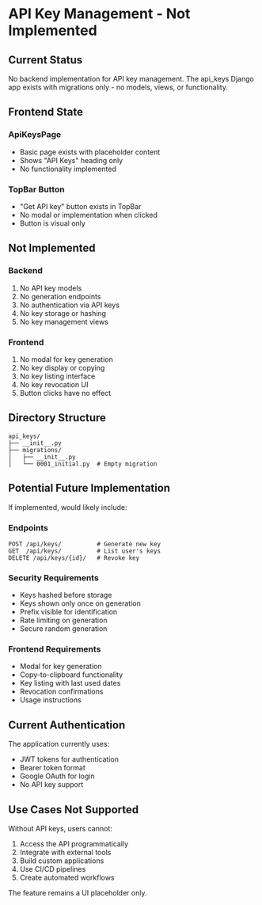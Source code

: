 # API Key Management - Not Implemented

## Current Status

No backend implementation for API key management. The api_keys Django app exists with migrations only - no models, views, or functionality.

## Frontend State

### ApiKeysPage
- Basic page exists with placeholder content
- Shows "API Keys" heading only
- No functionality implemented

### TopBar Button
- "Get API key" button exists in TopBar
- No modal or implementation when clicked
- Button is visual only

## Not Implemented

### Backend
1. No API key models
2. No generation endpoints
3. No authentication via API keys
4. No key storage or hashing
5. No key management views

### Frontend
1. No modal for key generation
2. No key display or copying
3. No key listing interface
4. No key revocation UI
5. Button clicks have no effect

## Directory Structure

```
api_keys/
├── __init__.py
├── migrations/
│   ├── __init__.py
│   └── 0001_initial.py  # Empty migration
```

## Potential Future Implementation

If implemented, would likely include:

### Endpoints
```
POST /api/keys/          # Generate new key
GET  /api/keys/          # List user's keys
DELETE /api/keys/{id}/   # Revoke key
```

### Security Requirements
- Keys hashed before storage
- Keys shown only once on generation
- Prefix visible for identification
- Rate limiting on generation
- Secure random generation

### Frontend Requirements
- Modal for key generation
- Copy-to-clipboard functionality
- Key listing with last used dates
- Revocation confirmations
- Usage instructions

## Current Authentication

The application currently uses:
- JWT tokens for authentication
- Bearer token format
- Google OAuth for login
- No API key support

## Use Cases Not Supported

Without API keys, users cannot:
1. Access the API programmatically
2. Integrate with external tools
3. Build custom applications
4. Use CI/CD pipelines
5. Create automated workflows

The feature remains a UI placeholder only. 